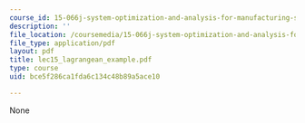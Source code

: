 ```yaml
---
course_id: 15-066j-system-optimization-and-analysis-for-manufacturing-summer-2003
description: ''
file_location: /coursemedia/15-066j-system-optimization-and-analysis-for-manufacturing-summer-2003/bce5f286ca1fda6c134c48b89a5ace10_lec15_lagrangean_example.pdf
file_type: application/pdf
layout: pdf
title: lec15_lagrangean_example.pdf
type: course
uid: bce5f286ca1fda6c134c48b89a5ace10

---
```

None